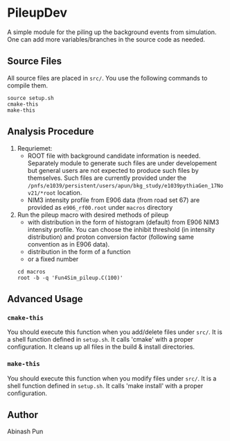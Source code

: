 # PileupDev
A simple module for the piling up the background events from simulation. One can add more variables/branches in the source code as needed. 

## Source Files

All source files are placed in `src/`.
You use the following commands to compile them.

```
source setup.sh
cmake-this
make-this
```

## Analysis Procedure
1. Requriemet: 
	- ROOT file with background candidate information is needed. Separately module to generate such files are under developement but general users are not expected to produce such files by themselves. Such files are currently provided under the `/pnfs/e1039/persistent/users/apun/bkg_study/e1039pythiaGen_17Nov21/*root` location. 
 	- NIM3 intensity profile from E906 data (from road set 67) are provided as `e906_rf00.root` under `macros` directory
1. Run the pileup macro with desired methods of pileup
	- with distribution in the form of histogram (default) from E906 NIM3 intensity profile. You can choose the inhibit threshold (in intensity distribution) and proton conversion factor (following same convention as in E906 data).
	- distribution in the form of a function
	- or a fixed number
	```
	cd macros
	root -b -q 'Fun4Sim_pileup.C(100)'
	``` 
## Advanced Usage

### `cmake-this`

You should execute this function when you add/delete files under `src/`.
It is a shell function defined in `setup.sh`.
It calls 'cmake' with a proper configuration.
It cleans up all files in the build & install directories.

### `make-this`

You should execute this function when you modify files under `src/`.
It is a shell function defined in `setup.sh`.
It calls 'make install' with a proper configuration.

## Author
Abinash Pun
